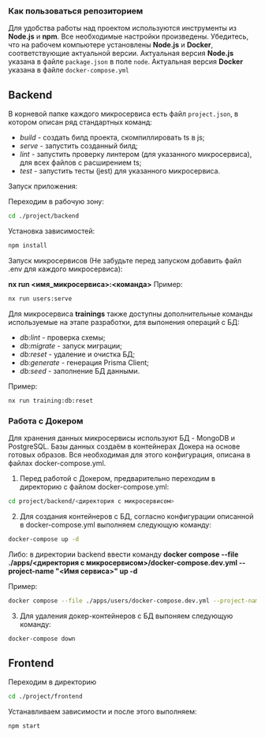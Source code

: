 ### Как пользоваться репозиторием
Для удобства работы над проектом используются инструменты из **Node.js** и **npm**. Все необходимые настройки произведены. Убедитесь, что на рабочем компьютере установлены **Node.js** и **Docker**, соответствующие актуальной версии. Актуальная версия **Node.js** указана в файле `package.json` в поле `node`. Актуальная версия **Docker** указана в файле `docker-compose.yml` 

## Backend

 В корневой папке каждого микросервиса есть файл `project.json`, в котором описан ряд стандартных команд:
- *build* - создать билд проекта, скомпиллировать ts в js;
- *serve* - запустить созданный билд; 
- *lint* - запустить проверку линтером (для указанного микросервиса), для всех файлов с расширением ts;
- *test* - запустить тесты (jest) для указанного микросервиса.

Запуск приложения: 

Переходим в рабочую зону:

```bash
cd ./project/backend
```

Установка зависимостей:

```bash
npm install
```

Запуск микросервисов (Не забудьте перед запуском добавить файл .env для каждого микросервиса):

**nx run <имя_микросервиса>:<команда>**
Пример:

```bash
nx run users:serve
```

Для микросервиса **trainings** также доступны дополнительные команды используемые на этапе разработки, для выпонения операций с БД:
- *db:lint* - проверка схемы;
- *db:migrate* - запуск миграции;
- *db:reset* - удаление и очистка БД;
- *db:generate* - генерация Prisma Client;
- *db:seed* - заполнение БД данными.

Пример:

```bash
nx run training:db:reset
```

### Работа с Докером

Для хранения данных микросервисы используют БД - MongoDB и PostgreSQL.
Базы данных создаём в контейнерах Докера на основе готовых образов.
Вся необходимая для этого конфигурация, описана в файлах docker-compose.yml.

1) Перед работой с Докером, предварительно переходим в директорию с файлом docker-compose.yml:

```bash
cd project/backend/<директория с микросервисом>
```

2) Для создания контейнеров с БД, согласно конфигурации описанной в docker-compose.yml выполняем следующую команду:

```bash
docker-compose up -d
```
Либо: в директории backend ввести команду **docker compose --file ./apps/<директория с микросервисом>/docker-compose.dev.yml --project-name "<Имя сервиса>" up -d**

Пример: 

```bash
docker compose --file ./apps/users/docker-compose.dev.yml --project-name "fitfriends-users" up -d
```

3) Для удаления докер-контейнеров с БД выпоняем следующую команду:

```bash
docker-compose down
```

## Frontend

Переходим в директорию

```bash
cd ./project/frontend
```

Устанавливаем зависимости и после этого выполняем:

```bash
npm start
```
